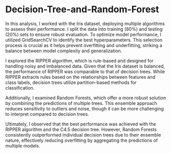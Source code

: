 # Decision-Tree-and-Random-Forest
In this analysis, I worked with the Iris dataset, deploying multiple algorithms to assess their performance. I split the data into training (80%) and testing (20%) sets to ensure robust evaluation. To optimize model performance, I utilized GridSearchCV to identify the best hyperparameters. This selection process is crucial as it helps prevent overfitting and underfitting, striking a balance between model complexity and generalization.

I explored the RIPPER algorithm, which is rule-based and designed for handling noisy and imbalanced data. Given that the Iris dataset is balanced, the performance of RIPPER was comparable to that of decision trees. While RIPPER extracts rules based on the relationships between features and class labels, decision trees utilize partition-based methods for classification.

Additionally, I examined Random Forests, which offer a more robust solution by combining the predictions of multiple trees. This ensemble approach reduces sensitivity to outliers and noise, though it can be more challenging to interpret compared to decision trees.

Ultimately, I observed that the best performance was achieved with the RIPPER algorithm and the C4.5 decision tree. However, Random Forests consistently outperformed individual decision trees due to their ensemble nature, effectively reducing overfitting by aggregating the predictions of multiple models.






